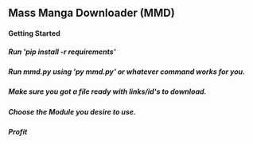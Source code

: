 ## Mass Manga Downloader (MMD)
#### Getting Started
##### Run 'pip install -r requirements'
##### Run mmd.py using 'py mmd.py' or whatever command works for you.
##### Make sure you got a file ready with links/id's to download.
##### Choose the Module you desire to use.
##### Profit